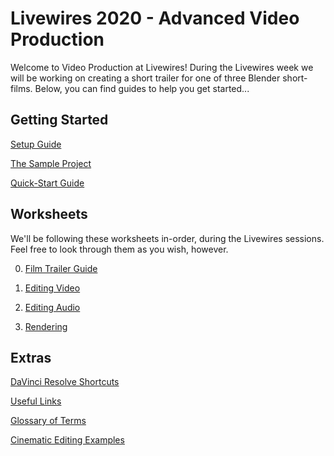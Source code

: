 # Livewires 2020 - Advanced Video Production

Welcome to Video Production at Livewires!
During the Livewires week we will be working on creating a short trailer for one of three Blender short-films. Below, you can find guides to help you get started...

## Getting Started
[Setup Guide](SetupGuide.md)

[The Sample Project](SampleProjectGuide.md)

[Quick-Start Guide](SampleProjectGuide.md#davinci-resolve-quick-start-guide)


## Worksheets

We'll be following these worksheets in-order, during the Livewires sessions. Feel free to look through them as you wish, however.

0. [Film Trailer Guide](worksheets/00-FilmTrailerGuide.md)

1. [Editing Video](worksheets/01-EditingVideo.md)

2. [Editing Audio](worksheets/02-EditingAudio.md)

3. [Rendering](worksheets/03-Rendering.md)


## Extras

[DaVinci Resolve Shortcuts](extras/KeyboardShortcuts.md)

[Useful Links](extras/UsefulLinks.md)

[Glossary of Terms](extras/glossary.md)

[Cinematic Editing Examples](extras/examples.md)
